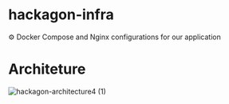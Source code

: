# hackagon-infra
⚙️ Docker Compose and Nginx configurations for our application

# Architeture
![hackagon-architecture4 (1)](https://github.com/gurodrigues-dev/hackagon-infra/assets/83222330/f82ea291-ad03-4f61-aca4-177888f198a8)
